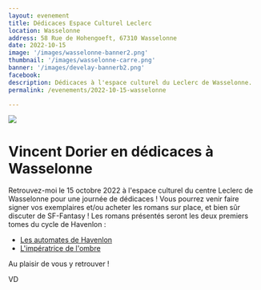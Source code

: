 ```yaml
---
layout: evenement
title: Dédicaces Espace Culturel Leclerc
location: Wasselonne
address: 58 Rue de Hohengoeft, 67310 Wasselonne
date: 2022-10-15
image: '/images/wasselonne-banner2.png'
thumbnail: '/images/wasselonne-carre.png'
banner: '/images/develay-bannerb2.png'
facebook:
description: Dédicaces à l'espace culturel du Leclerc de Wasselonne.
permalink: /evenements/2022-10-15-wasselonne

---
```


![]({{page.image}})

# Vincent Dorier en dédicaces à Wasselonne

Retrouvez-moi le 15 octobre 2022 à l'espace culturel du centre Leclerc de Wasselonne pour une journée de dédicaces ! Vous pourrez venir faire signer vos exemplaires et/ou acheter les romans sur place, et bien sûr discuter de SF-Fantasy !
Les romans présentés seront les deux premiers tomes du cycle de Havenlon :

- [Les automates de Havenlon](https://vincentdorier.com/romans/les-automates-de-havenlon)
- [L'impératrice de l'ombre](https://vincentdorier.com/romans/l-imperatrice-de-l-ombre)

Au plaisir de vous y retrouver !
 
VD
